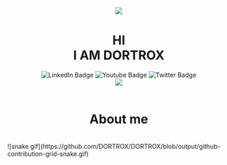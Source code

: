 <div id="header" align="center">
  <img src="https://user-images.githubusercontent.com/78467470/168476573-b0df52f2-c02b-4c41-abc2-46764bc7375c.png" width="100"/>
  <h1>HI<br> I AM DORTROX</h1>
</div>
<div id="badges" align="center">
  <img src="https://img.shields.io/badge/LinkedIn-blue?style=for-the-badge&logo=linkedin&logoColor=white" alt="LinkedIn Badge"/>
  <img src="https://img.shields.io/badge/YouTube-blueviolet?style=for-the-badge&logo=youtube&logoColor=white" alt="Youtube Badge"/>
  <img src="https://img.shields.io/badge/Twitter-blue?style=for-the-badge&logo=twitter&logoColor=white" alt="Twitter Badge"/>
</div>
<div id="header" display="flex" align="center">
  <img src="https://media4.giphy.com/media/ntMpS9fBFZfPy/giphy.gif?cid=790b761180095a5ce3e61c162fb9d452466c22662b63cb57&rid=giphy.gif&ct=g" width="50%"/>
  <br>
  <br>
  <h1>About me</h1>
  <br>
</div>
![snake gif](https://github.com/DORTROX/DORTROX/blob/output/github-contribution-grid-snake.gif)
